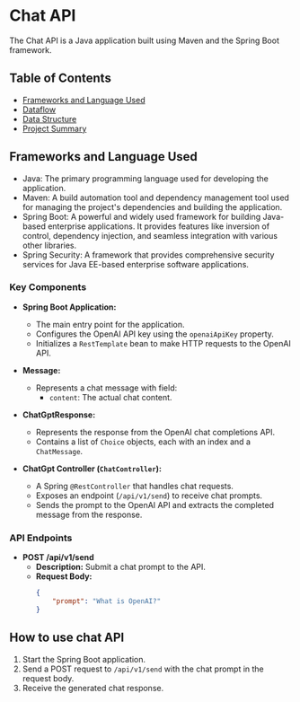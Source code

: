 # Chat API

The Chat API is a Java application built using Maven and the Spring Boot framework.

## Table of Contents

- [Frameworks and Language Used](#frameworks-and-language-used)
- [Dataflow](#dataflow)
- [Data Structure](#data-structure)
- [Project Summary](#project-summary)

## Frameworks and Language Used

- Java: The primary programming language used for developing the application.
- Maven: A build automation tool and dependency management tool used for managing the project's dependencies and building the application.
- Spring Boot: A powerful and widely used framework for building Java-based enterprise applications. It provides features like inversion of control, dependency injection, and seamless integration with various other libraries.
- Spring Security: A framework that provides comprehensive security services for Java EE-based enterprise software applications.

### Key Components

- **Spring Boot Application:**
  - The main entry point for the application.
  - Configures the OpenAI API key using the `openaiApiKey` property.
  - Initializes a `RestTemplate` bean to make HTTP requests to the OpenAI API.

- **Message:**
  - Represents a chat message with field:
    - `content`: The actual chat content.

- **ChatGptResponse:**
  - Represents the response from the OpenAI chat completions API.
  - Contains a list of `Choice` objects, each with an index and a `ChatMessage`.

- **ChatGpt Controller (`ChatController`):**
  - A Spring `@RestController` that handles chat requests.
  - Exposes an endpoint (`/api/v1/send`) to receive chat prompts.
  - Sends the prompt to the OpenAI API and extracts the completed message from the response.

### API Endpoints

- **POST /api/v1/send**
  - **Description:** Submit a chat prompt to the API.
  - **Request Body:**
    ```json
    {
        "prompt": "What is OpenAI?"
    }
    ```

## How to use chat API

1. Start the Spring Boot application.
2. Send a POST request to `/api/v1/send` with the chat prompt in the request body.
3. Receive the generated chat response.

